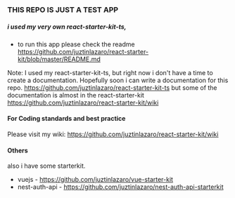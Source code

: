 ### THIS REPO IS JUST A TEST APP

##### i used my very own react-starter-kit-ts,
 - to run this app please check the readme
https://github.com/juztinlazaro/react-starter-kit/blob/master/README.md

Note:
I used my react-starter-kit-ts, but right now i don't have a time to create a documentation. Hopefully soon i can write a documentation for this repo.
 https://github.com/juztinlazaro/react-starter-kit-ts but some of the documentation is almost in the react-starter-kit https://github.com/juztinlazaro/react-starter-kit/wiki

#### For Coding standards and best practice
Please visit my wiki:
https://github.com/juztinlazaro/react-starter-kit/wiki

#### Others
also i have some starterkit.
- vuejs - https://github.com/juztinlazaro/vue-starter-kit
- nest-auth-api - https://github.com/juztinlazaro/nest-auth-api-starterkit